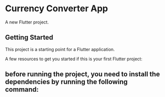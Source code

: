 # Currency Converter App

A new Flutter project.

## Getting Started

This project is a starting point for a Flutter application.

A few resources to get you started if this is your first Flutter project:

## before running the project, you need to install the dependencies by running the following command:
